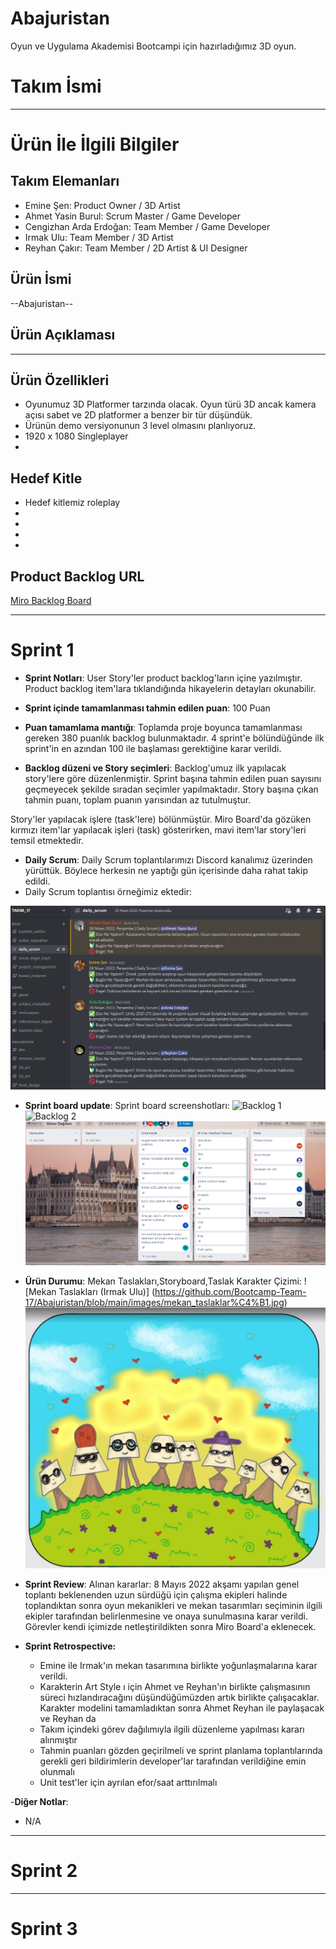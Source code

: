 # Abajuristan
Oyun ve Uygulama Akademisi Bootcampi için hazırladığımız 3D oyun.

# **Takım İsmi**

-------------------

# Ürün İle İlgili Bilgiler

## Takım Elemanları

- Emine Şen: Product Owner / 3D Artist
- Ahmet Yasin Burul: Scrum Master / Game Developer
- Cengizhan Arda Erdoğan: Team Member / Game Developer
- Irmak Ulu: Team Member / 3D Artist
- Reyhan Çakır: Team Member / 2D Artist & UI Designer


## Ürün İsmi

--Abajuristan--

## Ürün Açıklaması

-------------------

## Ürün Özellikleri

- Oyunumuz 3D Platformer tarzında olacak. Oyun türü 3D ancak kamera açısı sabet ve 2D platformer a benzer bir tür düşündük.
- Ürünün demo versiyonunun 3 level olmasını planlıyoruz.
- 1920 x 1080 Singleplayer
- 

## Hedef Kitle

- Hedef kitlemiz roleplay 
- 
- 
- 
- 

## Product Backlog URL

[Miro Backlog Board](https://miro.com/app/board/uXjVOSSCpsI=/)

---

# Sprint 1

- **Sprint Notları**: User Story'ler product backlog'ların içine yazılmıştır. Product backlog item'lara tıklandığında hikayelerin detayları okunabilir.

- **Sprint içinde tamamlanması tahmin edilen puan**: 100 Puan

- **Puan tamamlama mantığı**: Toplamda proje boyunca tamamlanması gereken 380 puanlık backlog bulunmaktadır. 4 sprint'e bölündüğünde ilk sprint'in en azından 100 ile başlaması gerektiğine karar verildi.

- **Backlog düzeni ve Story seçimleri**: Backlog'umuz ilk yapılacak story'lere göre düzenlenmiştir. Sprint başına tahmin edilen puan sayısını geçmeyecek şekilde sıradan seçimler yapılmaktadır. Story başına çıkan tahmin puanı, toplam puanın yarısından az tutulmuştur. 

Story'ler yapılacak işlere (task'lere) bölünmüştür. Miro Board'da gözüken kırmızı item'lar yapılacak işleri (task) gösterirken, mavi item'lar story'leri temsil etmektedir.

- **Daily Scrum**: Daily Scrum toplantılarımızı Discord kanalımız üzerinden yürüttük. Böylece herkesin ne yaptığı gün içerisinde daha rahat takip edildi. 
- Daily Scrum toplantısı örneğimiz ektedir: 

![Daily Scrum](https://github.com/Bootcamp-Team-17/Abajuristan/blob/main/images/daily_scrum.png)

- **Sprint board update**: Sprint board screenshotları: 
![Backlog 1](https://raw.githubusercontent.com/OyunveUygulamaAkademisi/BootcampScrumTemplate/main/ProjectManagement/Sprint1Documents/backlog1.png) 
![Backlog 2](https://raw.githubusercontent.com/OyunveUygulamaAkademisi/BootcampScrumTemplate/main/ProjectManagement/Sprint1Documents/backlog2.png) 
![Backlog 3](https://raw.githubusercontent.com/OyunveUygulamaAkademisi/BootcampScrumTemplate/main/ProjectManagement/Sprint1Documents/backlog3.png)

- **Ürün Durumu**: Mekan Taslakları,Storyboard,Taslak Karakter Çizimi:
  ![Mekan Taslakları (Irmak Ulu)] (https://github.com/Bootcamp-Team-17/Abajuristan/blob/main/images/mekan_taslaklar%C4%B1.jpg)
  ![Storyboard Girişi (Reyhan Çakır)](https://github.com/Bootcamp-Team-17/Abajuristan/blob/main/images/storyboard.png)

- **Sprint Review**: 
Alınan kararlar: 8 Mayıs 2022 akşamı yapılan genel toplantı beklenenden uzun sürdüğü için çalışma ekipleri halinde toplandıktan sonra oyun mekanikleri ve mekan tasarımları seçiminin ilgili ekipler tarafından belirlenmesine ve onaya sunulmasına karar verildi.
Görevler kendi içimizde netleştirildikten sonra Miro Board'a eklenecek.


- **Sprint Retrospective:**
  - Emine ile Irmak'ın mekan tasarımına birlikte yoğunlaşmalarına karar verildi.
  - Karakterin Art Style ı için Ahmet ve Reyhan'ın birlikte çalışmasının süreci hızlandıracağını düşündüğümüzden artık birlikte çalışacaklar. Karakter modelini tamamladıktan sonra Ahmet Reyhan ile paylaşacak ve Reyhan da 
  - Takım içindeki görev dağılımıyla ilgili düzenleme yapılması kararı alınmıştır
  - Tahmin puanları gözden geçirilmeli ve sprint planlama toplantılarında gerekli geri bildirimlerin developer'lar tarafından verildiğine emin olunmalı
  - Unit test'ler için ayrılan efor/saat arttırılmalı 

-**Diğer Notlar**:
- N/A

---

# Sprint 2


---

# Sprint 3
